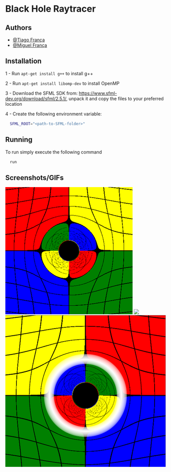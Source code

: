 
# Black Hole Raytracer



## Authors

- [@Tiago França](https://github.com/TaigoFr)
- [@Miguel França](https://github.com/MykeFr)


## Installation

1 - Run `apt-get install g++` to install g++ 

2 - Run `apt-get install libomp-dev` to install OpenMP

3 - Download the SFML SDK from: https://www.sfml-dev.org/download/sfml/2.5.1/,
unpack it and copy the files to your preferred location

4 - Create the following environment variable:

```bash
  SFML_ROOT="<path-to-SFML-folder>"
```
    
## Running

To run simply execute the following command

```bash
  run
```


## Screenshots/GIFs

![](https://github.com/MykeFr/BHRaytracer/blob/main/generated/color_map_BH_400_resolution.png?raw=true)
![](https://github.com/MykeFr/BHRaytracer/blob/main/generated/walk_around.gif?raw=true)
![](https://github.com/MykeFr/BHRaytracer/blob/main/generated/color_map_einstein_ring_BH.png?raw=true)
